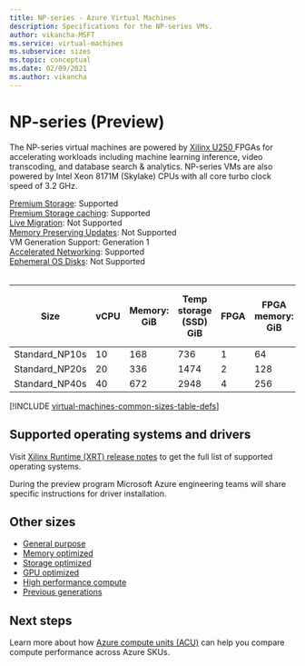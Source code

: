 ```yaml
---
title: NP-series - Azure Virtual Machines
description: Specifications for the NP-series VMs.
author: vikancha-MSFT
ms.service: virtual-machines
ms.subservice: sizes
ms.topic: conceptual
ms.date: 02/09/2021
ms.author: vikancha
---
```


# NP-series (Preview)

The NP-series virtual machines are powered by [Xilinx U250 ](https://www.xilinx.com/products/boards-and-kits/alveo/u250.html) FPGAs for accelerating workloads including machine learning inference, video transcoding, and database search & analytics. NP-series VMs are also powered by Intel Xeon 8171M (Skylake) CPUs with all core turbo clock speed of 3.2 GHz.


[Premium Storage](premium-storage-performance.md): Supported<br>
[Premium Storage caching](premium-storage-performance.md): Supported<br>
[Live Migration](maintenance-and-updates.md): Not Supported<br>
[Memory Preserving Updates](maintenance-and-updates.md): Not Supported<br>
VM Generation Support: Generation 1<br>
[Accelerated Networking](../virtual-network/create-vm-accelerated-networking-cli.md): Supported<br>
[Ephemeral OS Disks](ephemeral-os-disks.md): Not Supported <br>
<br>

| Size | vCPU | Memory: GiB | Temp storage (SSD) GiB | FPGA | FPGA memory: GiB | Max data disks | Max NICs/Expected network bandwidth (MBps) | 
|---|---|---|---|---|---|---|---|
| Standard_NP10s | 10 | 168 | 736  | 1 | 64  | 8 | 1 / 7500 | 
| Standard_NP20s | 20 | 336 | 1474 | 2 | 128 | 16 | 2 / 15000 | 
| Standard_NP40s | 40 | 672 | 2948 | 4 | 256 | 32 | 4 / 30000 | 



[!INCLUDE [virtual-machines-common-sizes-table-defs](../../includes/virtual-machines-common-sizes-table-defs.md)]

## Supported operating systems and drivers
Visit [Xilinx Runtime (XRT) release notes](https://www.xilinx.com/support/documentation/sw_manuals/xilinx2020_2/ug1451-xrt-release-notes.pdf) to get the full list of supported operating systems.

During the preview program Microsoft Azure engineering teams will share specific instructions for driver installation.

## Other sizes

- [General purpose](sizes-general.md)
- [Memory optimized](sizes-memory.md)
- [Storage optimized](sizes-storage.md)
- [GPU optimized](sizes-gpu.md)
- [High performance compute](sizes-hpc.md)
- [Previous generations](sizes-previous-gen.md)

## Next steps

Learn more about how [Azure compute units (ACU)](acu.md) can help you compare compute performance across Azure SKUs.
